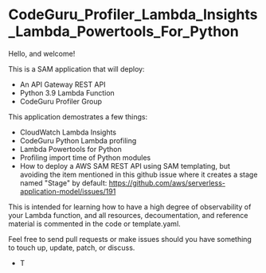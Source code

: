 # CodeGuru_Profiler_Lambda_Insights_Lambda_Powertools_For_Python

Hello, and welcome!

This is a SAM application that will deploy:

- An API Gateway REST API
- Python 3.9 Lambda Function
- CodeGuru Profiler Group

This application demostrates a few things:

- CloudWatch Lambda Insights
- CodeGuru Python Lambda profiling
- Lambda Powertools for Python
- Profiling import time of Python modules
- How to deploy a AWS SAM REST API using SAM templating, but avoiding the item mentioned in this github issue where it creates a stage named "Stage" by default: https://github.com/aws/serverless-application-model/issues/191

This is intended for learning how to have a high degree of observability of your Lambda function, and all resources, decoumentation, and reference material is commented in the code or template.yaml.

Feel free to send pull requests or make issues should you have something to touch up, update, patch, or discuss.

- T
